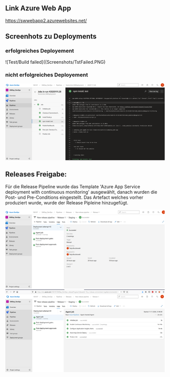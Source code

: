 

## Link Azure Web App

https://swwebapp2.azurewebsites.net/

## Screenhots zu Deployments

### erfolgreiches Deployement

![Test/Build failed]((Screenshots/TstFailed.PNG)


### nicht erfolgreiches Deployement

![Test/Build success](Screenshots/Test_Run.PNG)

## Releases Freigabe:
Für die Release Pipeline wurde das Template 'Azure App Service deployment with continuous monitoring' ausgewählt, danach wurden die Post- und Pre-Conditions eingestellt.
Das Artefact welches vorher produziert wurde, wurde der Release Pipleine hinzugefügt.

![Release Pipeline manuel](Screenshots/ManuelRelease.PNG)
![Release succed](Screenshots/RealeseSucced.PNG)

